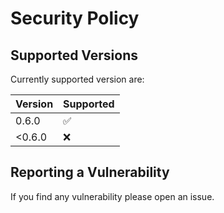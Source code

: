 # Security Policy

## Supported Versions

Currently supported version are:

| Version | Supported          |
| ------- | ------------------ |
|   0.6.0 | :white_check_mark: |
|  <0.6.0 | :x: |

## Reporting a Vulnerability

If you find any vulnerability please open an issue.
